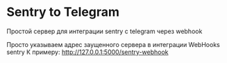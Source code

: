# Sentry to Telegram
Простой сервер для интеграции sentry с telegram через webhook

Просто указываем адрес заущенного сервера в интеграции WebHooks sentry
К примеру: http://127.0.0.1:5000/sentry-webhook
